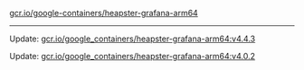 [gcr.io/google-containers/heapster-grafana-arm64](https://hub.docker.com/r/cruse/heapster-grafana-arm64/tags/) 

----
Update: [gcr.io/google_containers/heapster-grafana-arm64:v4.4.3](https://hub.docker.com/r/cruse/heapster-grafana-arm64/tags/)

Update: [gcr.io/google_containers/heapster-grafana-arm64:v4.0.2](https://hub.docker.com/r/cruse/heapster-grafana-arm64/tags/)

